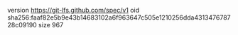 version https://git-lfs.github.com/spec/v1
oid sha256:faaf82e5b9e43b14683102a6f963647c505e1210256dda431347678728c09190
size 967

